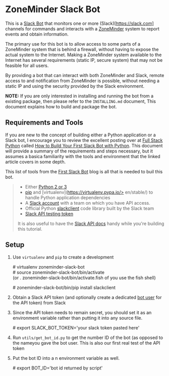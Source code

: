 ZoneMinder Slack Bot
====================

This is a [Slack Bot](https://api.slack.com/bot-users) that monitors one or
more (Slack)[https://slack.com] channels for commands and interacts with
a [ZoneMinder](https://www.zoneminder.com/) system to report events and
obtain information.

The primary use for this bot is to allow access to some parts of a ZoneMinder
system that is behind a firewall, without having to expose the actual system
to the Internet. Making a ZoneMinder system available to the Internet has
several requirements (static IP, secure system) that may not be feasible for all
users.

By providing a bot that can interact with both ZoneMinder and Slack, remote
access to and notification from ZoneMinder is possible, without needing a static
IP and using the security provided by the Slack environment.

**NOTE:** If you are only interested in installing and running the bot from a existing
package, then please refer to the `INSTALLING.md` document, This document explains how
to build and package the bot.

Requirements and Tools
----------------------

If you are new to the concept of building either a Python application or a Slack
bot, I encourage you to review the excellent posting over at 
[Full Stack Python](https://www.fullstackpython.com) called
[How to Build Your First Slack Bot with Python](https://www.fullstackpython.com/blog/build-first-slack-bot-python.html). This document will provide a summary of the 
requirements and steps necessary, but it assumes a basica familiarity with the
tools and environment that the linked article covers in some depth.

This list of tools from the [First Slack Bot](https://www.fullstackpython.com/blog/build-first-slack-bot-python.html) blog is all that is needed
to buil this bot.

> * Either [Python 2 or 3](https://wiki.python.org/moin/Python2orPython3)
> * [pip](https://pip.pypa.io/en/stable/) and [virtualenv](https://virtualenv.pypa.io/> en/stable/) to handle Python application dependencies
> * A [Slack account](https://slack.com/) with a team on which you have API access.
> * Official Python [slackclient](https://github.com/slackhq/python-slackclient) code library built by the Slack team
> * [Slack API testing token](https://api.slack.com/tokens)
>
> It is also useful to have the [Slack API docs](https://api.slack.com/) handy while you're building this tutorial.

Setup
-----

1. Use `virtualenv` and `pip` to create a development 

    \# virtualenv zoneminder-slack-bot  
    \# source zoneminder-slack-bot/bin/activate  
    (or . zoneminder-slack-bot/bin/activate.fish of you use the fish shell)

    \# zoneminder-slack-bot/bin/pip install slackclient

2. Obtain a Slack API token (and optionally create a dedicated [bot user](https://api.slack.com/bot-users) for the API token) from Slack

3. Since the API token needs to remain secret, you should set it as an environment
variable rather than putting it into any source file.

    \# export SLACK_BOT_TOKEN='your slack token pasted here'

4. Run `utils/get_bot_id.py` to get the number ID of the bot (as opposed to the nameyou gave the bot user. This is also our first real test of the API token

5. Put the bot ID into a n environment variable as well.

    \# export BOT_ID='bot id returned by script'

    